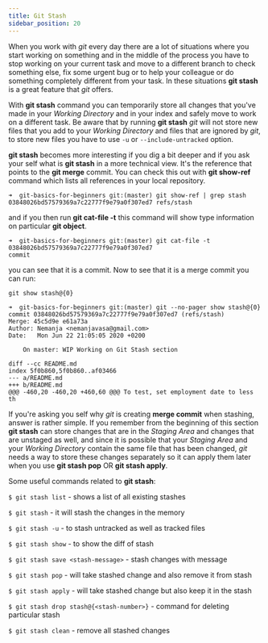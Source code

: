 ```yaml
---
title: Git Stash
sidebar_position: 20
---
```


When you work with *git* every day there are a lot of situations where you start working on something and in the middle of the process
you have to stop working on your current task and move to a different branch to check something else,
fix some urgent bug or to help your colleague or do something completely different from your task.
In these situations **git stash** is a great feature that *git* offers.

With **git stash** command you can temporarily store all changes that you've made in your *Working Directory* and in your index and safely
move to work on a different task. Be aware that by running **git stash** *git* will not store new files that you add to your *Working Directory*
and files that are ignored by *git*, to store new files you have to use `-u` or `--include-untracked` option.

**git stash** becomes more interesting if you dig a bit deeper and if you ask your self what is **git stash** in a more technical view.
It's the reference that points to the **git merge** commit. You can check this out with **git show-ref** command which lists all references
in your local repository.

```shell
➜  git-basics-for-beginners git:(master) git show-ref | grep stash
03848026bd57579369a7c22777f9e79a0f307ed7 refs/stash
```

and if you then run **git cat-file -t** this command will show type information on particular **git object**.

```shell
➜  git-basics-for-beginners git:(master) git cat-file -t 03848026bd57579369a7c22777f9e79a0f307ed7
commit
```

you can see that it is a commit. Now to see that it is a merge commit you can run:

`git show stash@{0}`

```shell
➜  git-basics-for-beginners git:(master) git --no-pager show stash@{0}
commit 03848026bd57579369a7c22777f9e79a0f307ed7 (refs/stash)
Merge: 45c5d9e e61a73a
Author: Nemanja <nemanjavasa@gmail.com>
Date:   Mon Jun 22 21:05:05 2020 +0200

    On master: WIP Working on Git Stash section

diff --cc README.md
index 5f0b860,5f0b860..af03466
--- a/README.md
+++ b/README.md
@@@ -460,20 -460,20 +460,60 @@@ To test, set employment date to less th
```

If you're asking you self why *git* is creating **merge commit** when stashing, answer is rather simple.
If you remember from the beginning of this section **git stash** can store changes that are in the *Staging Area* and changes that are 
unstaged as well, and since it is possible that your *Staging Area* and your *Working Directory* contain the same file that has been changed,
*git* needs a way to store these changes separately so it can apply them later when you use **git stash pop** OR **git stash apply**.

Some useful commands related to **git stash**:

`$ git stash list` - shows a list of all existing stashes

`$ git stash` - it will stash the changes in the memory

`$ git stash -u` - to stash untracked as well as tracked files

`$ git stash show` - to show the diff of stash

`$ git stash save <stash-message>` - stash changes with message

`$ git stash pop` - will take stashed change and also remove it from stash

`$ git stash apply` - will take stashed change but also keep it in the stash

`$ git stash drop stash@{<stash-number>}` - command for deleting particular stash

`$ git stash clean` - remove all stashed changes
